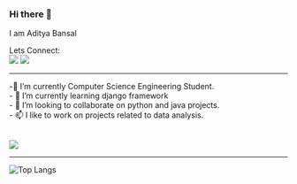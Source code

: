 ### Hi there 👋
I am Aditya Bansal

Lets Connect:  <br>
<a href="mailto:adityabansal1911@outlook.com"><img src = "https://img.shields.io/badge/Microsoft_Outlook-0078D4?style=for-the-badge&logo=microsoft-outlook&logoColor=white"></a>
<a href="https://www.linkedin.com/in/adityabansal19/"><img src = "https://img.shields.io/badge/LinkedIn-0077B5?style=for-the-badge&logo=linkedin&logoColor=white" ></a>
<hr>
<!--
**adibansal17/adibansal17** is a ✨ _special_ ✨ repository because its `README.md` (this file) appears on your GitHub profile.
-->
-🔭 I’m currently Computer Science Engineering Student.<br>
- 🌱 I’m currently learning django framework<br>
- 👯 I’m looking to collaborate on python and java projects.<br>
- 📫 I like to work on projects related to data analysis.<br>
<br>

![](https://komarev.com/ghpvc/?username=adibansal17&color=blue&style=flat) 

<hr>

 ![Top Langs](https://github-readme-stats.vercel.app/api/top-langs/?username=adibansal17&layout=compact) 

<!-- ![Aditya's github stats](https://github-readme-stats.vercel.app/api?username=adibansal17&show_icons=true)  -->
